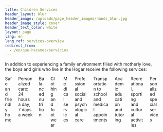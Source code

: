 ```yaml
---
title: Children Services
header_layout: blur
header_image: /uploads/page_header_images/hands_blur.jpg
header_image_style: cover
header_text_color: white
layout: page
lang: en
lang_ref: services-overview
redirect_from:
  - /en/que-hacemos/servicios
---
```

In addition to experiencing a family environment filled with motherly love, the boys and girls who live in the Hogar receive the following services:

<div class="columns pt-1 is-multiline is-vcentered is-centered">
  <div class="column is-one-third">
    <div class="card">
      <div class="card-content">
        <div class="title is-size-5 has-text-centered">
          Safe and friendly home
        </div>
      </div>
    </div>
  </div>

  <div class="column is-one-third">
    <div class="card">
      <div class="card-content">
        <div class="title is-size-5 has-text-centered">
          Personalized care: 24 hours a day, 7 days a week
        </div>
      </div>
    </div>
  </div>

  <div class="column is-one-third">
    <div class="card">
      <div class="card-content">
        <div class="title is-size-5 has-text-centered">
          Balanced nutrition
        </div>
      </div>
    </div>
  </div>

  <div class="column is-one-third">
    <div class="card">
      <div class="card-content">
        <div class="title is-size-5 has-text-centered">
          Clothing and footwear
        </div>
      </div>
    </div>
  </div>

  <div class="column is-one-third">
    <div class="card">
      <div class="card-content">
        <div class="title is-size-5 has-text-centered">
          Medical services
        </div>
      </div>
    </div>
  </div>

  <div class="column is-one-third">
    <div class="card">
      <div class="card-content">
        <div class="title is-size-5 has-text-centered">
          Professional social and psychological care
        </div>
      </div>
    </div>
  </div>
  
  <div class="column is-one-third">
    <div class="card">
      <div class="card-content">
        <div class="title is-size-5 has-text-centered">
          Transportation to school and medical appointments
        </div>
      </div>
    </div>
  </div>

  <div class="column is-one-third">
    <div class="card">
      <div class="card-content">
        <div class="title is-size-5 has-text-centered">
          Academic education and tutoring
        </div>
      </div>
    </div>
  </div>

  <div class="column is-one-third">
    <div class="card">
      <div class="card-content">
        <div class="title is-size-5 has-text-centered">
          Recreational, sporting and cultural activities
        </div>
      </div>
    </div>
  </div>

  <div class="column is-one-third">
    <div class="card">
      <div class="card-content">
        <div class="title is-size-5 has-text-centered">
          Personalized special services
        </div>
      </div>
    </div>
  </div>
</div>
